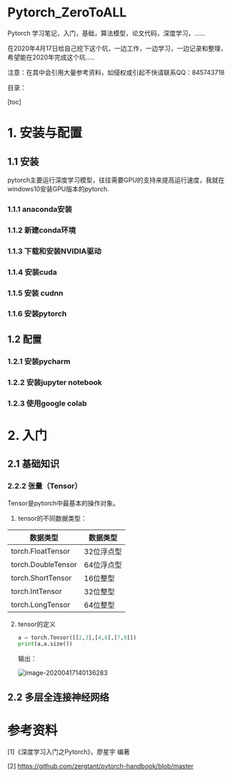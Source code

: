 # Pytorch_ZeroToALL
Pytorch 学习笔记，入门，基础，算法模型，论文代码，深度学习，......

在2020年4月17日给自己挖下这个坑，一边工作，一边学习，一边记录和整理，希望能在2020年完成这个坑.....

注意：在其中会引用大量参考资料，如侵权或引起不快请联系QQ：845743718



目录：

[toc]

# 1. 安装与配置

## 1.1 安装

pytorch主要运行深度学习模型，往往需要GPU的支持来提高运行速度，我就在windows10安装GPU版本的pytorch.

### 1.1.1 anaconda安装

### 1.1.2 新建conda环境

### 1.1.3 下载和安装NVIDIA驱动

### 1.1.4 安装cuda

### 1.1.5 安装 cudnn

### 1.1.6 安装pytorch

## 1.2 配置

### 1.2.1 安装pycharm

### 1.2.2 安装jupyter notebook

### 1.2.3 使用google colab

# 2. 入门

## 2.1 基础知识

### 2.2.2 张量（Tensor）

Tensor是pytorch中最基本的操作对象。

1. tensor的不同数据类型：

| 数据类型           | 数据类型   |
| ------------------ | ---------- |
| torch.FloatTensor  | 32位浮点型 |
| torch.DoubleTensor | 64位浮点型 |
| torch.ShortTensor  | 16位整型   |
| torch.IntTensor    | 32位整型   |
| torch.LongTensor   | 64位整型   |

2. tensor的定义

   ```python
   a = torch.Tensor([[2,3],[4,8],[7,9]]) 
   print(a,a.size())
   ```

   输出：

   ![image-20200417140136283](https://raw.githubusercontent.com/shaodongheng/RepositoryName/cloudimage/img/image-20200417140136283.png)

   

   

   



## 2.2 多层全连接神经网络



# 参考资料

[1]《深度学习入门之Pytorch》，廖星宇 编著

[2] https://github.com/zergtant/pytorch-handbook/blob/master







